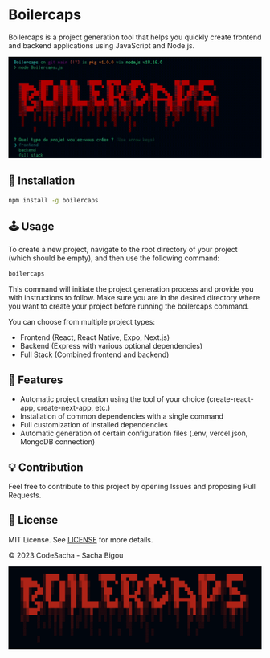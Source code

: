 # Boilercaps

Boilercaps is a project generation tool that helps you quickly create frontend and backend applications using JavaScript and Node.js.

![Terminal GIF](./site/terminal.gif)

## 🚀 Installation

```bash
npm install -g boilercaps
```

## 🕹️ Usage

To create a new project, navigate to the root directory of your project (which should be empty), and then use the following command:

```bash
boilercaps
```

This command will initiate the project generation process and provide you with instructions to follow.
Make sure you are in the desired directory where you want to create your project before running the boilercaps command.

You can choose from multiple project types:

- Frontend (React, React Native, Expo, Next.js)
- Backend (Express with various optional dependencies)
- Full Stack (Combined frontend and backend)

## 🔧 Features

- Automatic project creation using the tool of your choice (create-react-app, create-next-app, etc.)
- Installation of common dependencies with a single command
- Full customization of installed dependencies
- Automatic generation of certain configuration files (.env, vercel.json, MongoDB connection)

## 💡 Contribution

Feel free to contribute to this project by opening Issues and proposing Pull Requests.

## 📝 License

MIT License. See [LICENSE](./LICENSE.txt) for more details.

© 2023 CodeSacha - Sacha Bigou

![Boilercaps Banner](./site/banner.png)
